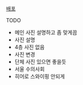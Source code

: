[배포](https://liebe-website.vercel.app)

TODO

- 메인 사진 설명하고 좀 맞게끔
- 사진 설명
- 4층 사진 없음
- 사진 변경
- 단체 사진 있으면 좋을듯
- 서울 수의사회
- 히어로 스와이핑 안되게
